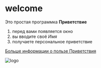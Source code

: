 # welcome<br/>
Это простая программка **Приветствие** <br/>

1. перед вами появляется окно
2. вы вводите своё *Имя*
3. получаете персональное приветствие

[Больше информации о пользе Приветствия](https://dzen.ru/a/ZXi2PeUQoQmO-Q8A)

![logo](https://www.clipartmax.com/png/full/2-21333_hand-shake-clipart-free-clip-art-of-handshake-getting-to-know-you.png)


 
